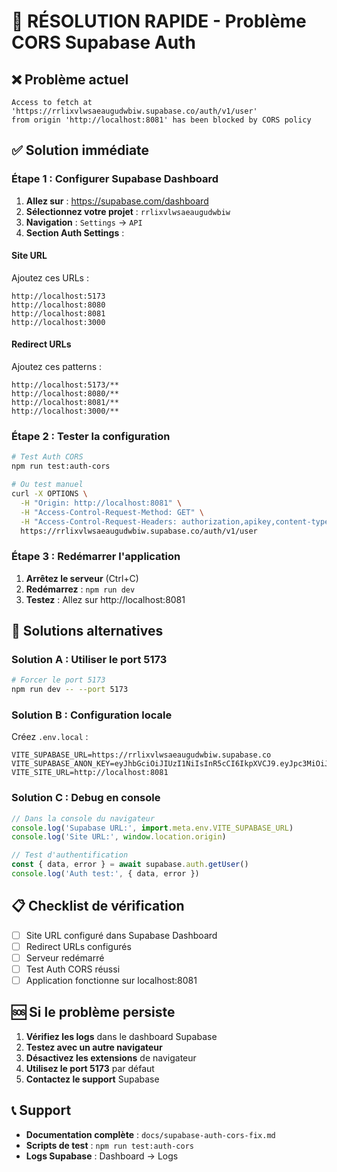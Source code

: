 # 🚨 RÉSOLUTION RAPIDE - Problème CORS Supabase Auth

## ❌ Problème actuel
```
Access to fetch at 'https://rrlixvlwsaeaugudwbiw.supabase.co/auth/v1/user'
from origin 'http://localhost:8081' has been blocked by CORS policy
```

## ✅ Solution immédiate

### Étape 1 : Configurer Supabase Dashboard

1. **Allez sur** : https://supabase.com/dashboard
2. **Sélectionnez votre projet** : `rrlixvlwsaeaugudwbiw`
3. **Navigation** : `Settings` → `API`
4. **Section Auth Settings** :

#### Site URL
Ajoutez ces URLs :
```
http://localhost:5173
http://localhost:8080
http://localhost:8081
http://localhost:3000
```

#### Redirect URLs
Ajoutez ces patterns :
```
http://localhost:5173/**
http://localhost:8080/**
http://localhost:8081/**
http://localhost:3000/**
```

### Étape 2 : Tester la configuration

```bash
# Test Auth CORS
npm run test:auth-cors

# Ou test manuel
curl -X OPTIONS \
  -H "Origin: http://localhost:8081" \
  -H "Access-Control-Request-Method: GET" \
  -H "Access-Control-Request-Headers: authorization,apikey,content-type" \
  https://rrlixvlwsaeaugudwbiw.supabase.co/auth/v1/user
```

### Étape 3 : Redémarrer l'application

1. **Arrêtez le serveur** (Ctrl+C)
2. **Redémarrez** : `npm run dev`
3. **Testez** : Allez sur http://localhost:8081

## 🔧 Solutions alternatives

### Solution A : Utiliser le port 5173
```bash
# Forcer le port 5173
npm run dev -- --port 5173
```

### Solution B : Configuration locale
Créez `.env.local` :
```env
VITE_SUPABASE_URL=https://rrlixvlwsaeaugudwbiw.supabase.co
VITE_SUPABASE_ANON_KEY=eyJhbGciOiJIUzI1NiIsInR5cCI6IkpXVCJ9.eyJpc3MiOiJzdXBhYmFzZSIsInJlZiI6InJybGl4dmx3c2FlYXVndWR3Yml3Iiwicm9sZSI6ImFub24iLCJpYXQiOjE3NDk3MjE2NjksImV4cCI6MjA2NTI5NzY2OX0.UgOxyIqwLWH5RGMiUW7ZB7AnvblVzi2uwUbNjV44_Vk
VITE_SITE_URL=http://localhost:8081
```

### Solution C : Debug en console
```javascript
// Dans la console du navigateur
console.log('Supabase URL:', import.meta.env.VITE_SUPABASE_URL)
console.log('Site URL:', window.location.origin)

// Test d'authentification
const { data, error } = await supabase.auth.getUser()
console.log('Auth test:', { data, error })
```

## 📋 Checklist de vérification

- [ ] Site URL configuré dans Supabase Dashboard
- [ ] Redirect URLs configurés
- [ ] Serveur redémarré
- [ ] Test Auth CORS réussi
- [ ] Application fonctionne sur localhost:8081

## 🆘 Si le problème persiste

1. **Vérifiez les logs** dans le dashboard Supabase
2. **Testez avec un autre navigateur**
3. **Désactivez les extensions** de navigateur
4. **Utilisez le port 5173** par défaut
5. **Contactez le support** Supabase

## 📞 Support

- **Documentation complète** : `docs/supabase-auth-cors-fix.md`
- **Scripts de test** : `npm run test:auth-cors`
- **Logs Supabase** : Dashboard → Logs

